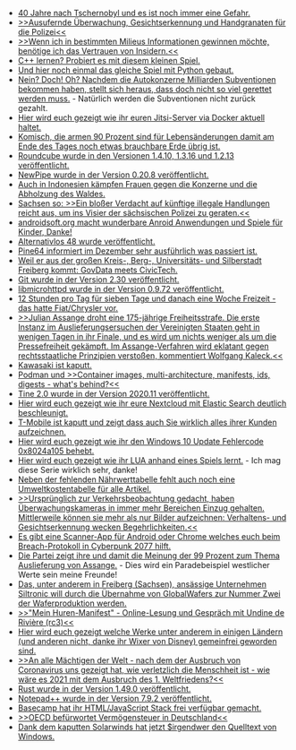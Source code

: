 * [40 Jahre nach Tschernobyl und es ist noch immer eine Gefahr.](https://netzfrauen.org/2020/12/28/tschernobyl-2/)
* [>>Ausufernde Überwachung, Gesichtserkennung und Handgranaten für die Polizei<<](https://freiheitsrechte.org/ausufernde-uberwachung-gesichtserkennung-und-handgranaten-fur-die-polizei/)
* [>>Wenn ich in bestimmten Milieus Informationen gewinnen möchte, benötige ich das Vertrauen von Insidern.<<](https://freiheitsrechte.org/wenn-ich-in-bestimmten-milieus-informationen-gewinnen-mochte-benotige-ich-das-vertrauen-von-insidern/)
* [C++ lernen? Probiert es mit diesem kleinen Spiel.](https://opensource.com/article/20/12/learn-c-game)
* [Und hier noch einmal das gleiche Spiel mit Python gebaut.](https://opensource.com/article/20/12/learn-python)
* [Nein? Doch! Oh? Nachdem die Autokonzerne Milliarden Subventionen bekommen haben, stellt sich heraus, dass doch nicht so viel gerettet werden muss.](https://www.sonnenseite.com/de/wirtschaft/beschaeftigungsabbau-in-der-autoindustrie-durch-e-mobilitaet-bis-2030-deutlich-geringer-als-befuerchtet/) - Natürlich werden die Subventionen nicht zurück gezahlt.
* [Hier wird euch gezeigt wie ihr euren Jitsi-Server via Docker aktuell haltet.](https://goneuland.de/jitsi-docker-update-durchfuehren/)
* [Komisch, die armen 90 Prozent sind für Lebensänderungen damit am Ende des Tages noch etwas brauchbare Erde übrig ist.](https://www.sonnenseite.com/de/zukunft/fast-90-prozent-bereit-zu-lebensstilaenderung/)
* [Roundcube wurde in den Versionen 1.4.10, 1.3.16 und 1.2.13 veröffentlicht.](https://roundcube.net/news/2020/12/27/security-updates-1.4.10-1.3.16-and-1.2.13)
* [NewPipe wurde in der Version 0.20.8 veröffentlicht.](https://newpipe.net/blog/pinned/release/newpipe-0.20.8/)
* [Auch in Indonesien kämpfen Frauen gegen die Konzerne und die Abholzung des Waldes.](https://netzfrauen.org/2020/12/27/sumatra-4/)
* [Sachsen so: >>Ein bloßer Verdacht auf künftige illegale Handlungen reicht aus, um ins Visier der sächsischen Polizei zu geraten.<<](https://netzpolitik.org/2020/saechsisches-polizeigesetz-verfassungsbeschwerde-gegen-scharfe-ueberwachungsinstrumente-eingelegt/)
* [androidsoft.org macht wunderbare Anroid Anwendungen und Spiele für Kinder, Danke!](http://androidsoft.org/)
* [Alternativlos 48 wurde veröffentlicht.](https://blog.fefe.de/?ts=a114800f)
* [Pine64 informiert im Dezember sehr ausführlich was passiert ist.](https://www.pine64.org/2020/12/15/december-update-the-longest-one-yet/)
* [Weil er aus der großen Kreis-, Berg-, Universitäts- und Silberstadt Freiberg kommt: GovData meets CivicTech.](https://dortmund.media.ccc.de/events/rc3/h264-hd/rc3-chaoszone-86-deu-GovData_meets_CivicTech_-_Initiativen_der_Kommunalen_Daseinsvorsorge_an_Dritten_Orten_hd.mp4)
* [Git wurde in der Version 2.30 veröffentlicht.](https://www.phoronix.com/scan.php?page=news_item&px=Git-2.30-Released)
* [libmicrohttpd wurde in der Version 0.9.72 veröffentlicht.](https://www.phoronix.com/scan.php?page=news_item&px=GNU-libmicrohttpd-0.9.72)
* [12 Stunden pro Tag für sieben Tage und danach eine Woche Freizeit - das hatte Fiat/Chrysler vor.](https://www.wsws.org/en/articles/2020/12/29/shap-d29.html)
* [>>Julian Assange droht eine 175-jährige Freiheitsstrafe. Die erste Instanz im Auslieferungsersuchen der Vereinigten Staaten geht in wenigen Tagen in ihr Finale, und es wird um nichts weniger als um die Pressefreiheit gekämpft. Im Assange-Verfahren wird eklatant gegen rechtsstaatliche Prinzipien verstoßen, kommentiert Wolfgang Kaleck.<<](https://netzpolitik.org/2020/julian-assange-pressefreiheit-vor-gericht/)
* [Kawasaki ist kaputt.](https://www.bleepingcomputer.com/news/security/kawasaki-discloses-security-breach-potential-data-leak/)
* [Podman und >>Container images, multi-architecture, manifests, ids, digests - what's behind?<<](https://www.opensourcerers.org/2020/11/16/container-images-multi-architecture-manifests-ids-digests-whats-behind/)
* [Tine 2.0 wurde in der Version 2020.11 veröffentlicht.](https://www.admin-magazin.de/News/Mehr-Tempo-fuer-Tine-2.0)
* [Hier wird euch gezeigt wie ihr eure Nextcloud mit Elastic Search deutlich beschleunigt.](https://goneuland.de/nextcloud-server-mit-elasticsearch-collabora-office-docker-compose-und-traefik-installieren/)
* [T-Mobile ist kaputt und zeigt dass auch Sie wirklich alles ihrer Kunden aufzeichnen.](https://www.bleepingcomputer.com/news/security/t-mobile-data-breach-exposed-phone-numbers-call-records/)
* [Hier wird euch gezeigt wie ihr den Windows 10 Update Fehlercode 0x8024a105 behebt.](https://ekiwi-blog.de/8063/fehler-bei-windows-update-fehlercode-0x8024a105/)
* [Hier wird euch gezeigt wie ihr LUA anhand eines Spiels lernt.](https://opensource.com/article/20/12/lua-guess-number-game) - Ich mag diese Serie wirklich sehr, danke!
* [Neben der fehlenden Nährwerttabelle fehlt auch noch eine Umweltkostentabelle für alle Artikel.](https://www.sonnenseite.com/de/wirtschaft/die-unsichtbaren-kosten-des-konsums/)
* [>>Ursprünglich zur Verkehrsbeobachtung gedacht, haben Überwachungskameras in immer mehr Bereichen Einzug gehalten. Mittlerweile können sie mehr als nur Bilder aufzeichnen: Verhaltens- und Gesichtserkennung wecken Begehrlichkeiten.<<](https://netzpolitik.org/2020/die-urbane-ueberwachung/)
* [Es gibt eine Scanner-App für Android oder Chrome welches euch beim Breach-Protokoll in Cyberpunk 2077 hilft.](https://www.reddit.com/r/cyberpunkgame/comments/kneej7/i_made_a_web_app_to_solve_the_breach_protocol/)
* [Die Partei zeigt ihre und damit die Meinung der 99 Prozent zum Thema Auslieferung von Assange.](https://martinsonneborn.de/assange-auslieferungsverfahren/) - Dies wird ein Paradebeispiel westlicher Werte sein meine Freunde!
* [Das, unter anderem in Freiberg (Sachsen), ansässige Unternehmen Siltronic will durch die Übernahme von GlobalWafers zur Nummer Zwei der Waferproduktion werden.](https://www.planet3dnow.de/cms/60438-globalwafers-will-preise-fuer-wafer-erhoehen/)
* [>>"Mein Huren-Manifest" - Online-Lesung und Gespräch mit Undine de Rivière (rc3)<<](https://cdn.media.ccc.de/events/rc3/h264-hd/rc3-csh-11522-deu-Mein_Huren-Manifest_-_Online-Lesung_und_Gespraech_mit_Undine_de_Riviere.mp4)
* [Hier wird euch gezeigt welche Werke unter anderem in einigen Ländern (und anderen nicht, danke ihr Wixer von Disney) gemeinfrei geworden sind.](https://tuxproject.de/blog/2021/01/public-domain-day-2021/)
* [>>An alle Mächtigen der Welt - nach dem der Ausbruch von Coronavirus uns gezeigt hat, wie verletzlich die Menschheit ist - wie wäre es 2021 mit dem Ausbruch des 1. Weltfriedens?<<](https://netzfrauen.org/2021/01/01/frieden/)
* [Rust wurde in der Version 1.49.0 veröffentlicht.](https://lwn.net/Articles/841528)
* [Notepad++ wurde in der Version 7.9.2 veröffentlicht.](https://notepad-plus-plus.org/downloads/v7.9.2/)
* [Basecamp hat ihr HTML/JavaScript Stack frei verfügbar gemacht.](https://hotwire.dev/)
* [>>OECD befürwortet Vermögensteuer in Deutschland<<](https://blog.fefe.de/?ts=a1115c12)
* [Dank dem kaputten Solarwinds hat jetzt $irgendwer den Quelltext von Windows.](https://blog.fefe.de/?ts=a11094b5)
